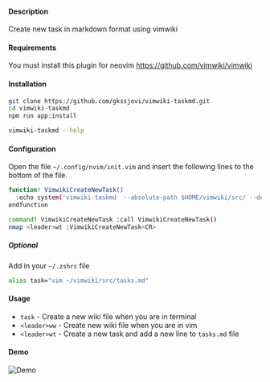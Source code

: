 #### Description

Create new task in markdown format using vimwiki

#### Requirements

You must install this plugin for neovim
https://github.com/vimwiki/vimwiki

#### Installation

``` sh
git clone https://github.com/gkssjovi/vimwiki-taskmd.git
cd vimwiki-taskmd
npm run app:install

vimwiki-taskmd --help
```


#### Configuration

Open the file `~/.config/nvim/init.vim` and insert the following lines to the bottom of the file.

``` sh
function! VimwikiCreateNewTask()
  :echo system('vimwiki-taskmd  --absolute-path $HOME/vimwiki/src/ --dest ./tasks/ --index ./tasks.md --format "task_{index}_{date}"')
endfunction

command! VimwikiCreateNewTask :call VimwikiCreateNewTask()
nmap <leader>wt :VimwikiCreateNewTask<CR>
```

##### Optional

Add in your `~/.zshrc` file
``` sh
alias task="vim ~/vimwiki/src/tasks.md"
```

#### Usage
- `task` - Create a new wiki file when you are in terminal
- `<leader>ww` - Create new wiki file when you are in vim
- `<leader>wt` - Create a new task and add a new line to `tasks.md` file


#### Demo

![Demo](./images/demo.gif)









